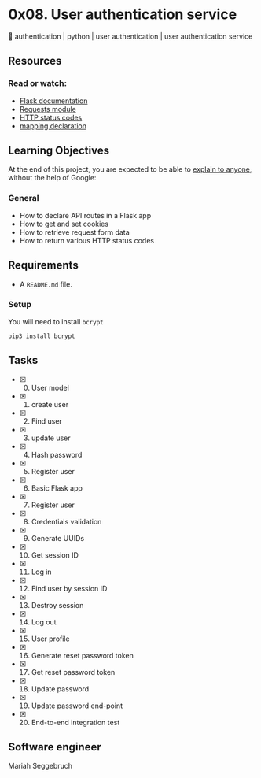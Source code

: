 # 0x08. User authentication service
:bookmark: authentication | python | user authentication | user authentication service

## Resources
### Read or watch:
* [Flask documentation](https://flask.palletsprojects.com/en/1.1.x/quickstart/)
* [Requests module](https://requests.kennethreitz.org/en/master/user/quickstart/)
* [HTTP status codes](https://www.w3.org/Protocols/rfc2616/rfc2616-sec10.html)
* [mapping declaration](https://docs.sqlalchemy.org/en/13/orm/tutorial.html#declare-a-mapping)

## Learning Objectives
At the end of this project, you are expected to be able to [explain to anyone](https://fs.blog/2012/04/feynman-technique/), without the help of Google:
### General
* How to declare API routes in a Flask app
* How to get and set cookies
* How to retrieve request form data
* How to return various HTTP status codes

## Requirements
* A ```README.md``` file.
### Setup
You will need to install ```bcrypt```
```
pip3 install bcrypt
```

## Tasks
* [x] 0. User model
* [x] 1. create user
* [x] 2. Find user
* [x] 3. update user
* [x] 4. Hash password
* [x] 5. Register user
* [x] 6. Basic Flask app
* [x] 7. Register user
* [x] 8. Credentials validation
* [x] 9. Generate UUIDs
* [x] 10. Get session ID
* [x] 11. Log in
* [x] 12. Find user by session ID
* [x] 13. Destroy session
* [x] 14. Log out
* [x] 15. User profile
* [x] 16. Generate reset password token
* [x] 17. Get reset password token
* [x] 18. Update password
* [x] 19. Update password end-point
* [x] 20. End-to-end integration test

## Software engineer
Mariah Seggebruch
